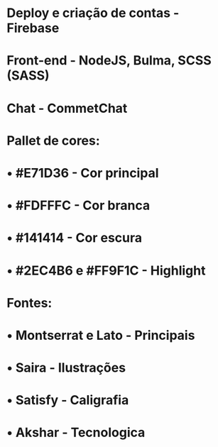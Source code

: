 # Deploy e criação de contas - Firebase
# Front-end - NodeJS, Bulma, SCSS (SASS)
# Chat - CommetChat
# Pallet de cores:
# • #E71D36 - Cor principal
# • #FDFFFC - Cor branca
# • #141414 - Cor escura
# • #2EC4B6 e #FF9F1C - Highlight

# Fontes:
# • Montserrat e Lato - Principais
# • Saira - Ilustrações
# • Satisfy - Caligrafia
# • Akshar - Tecnologica
